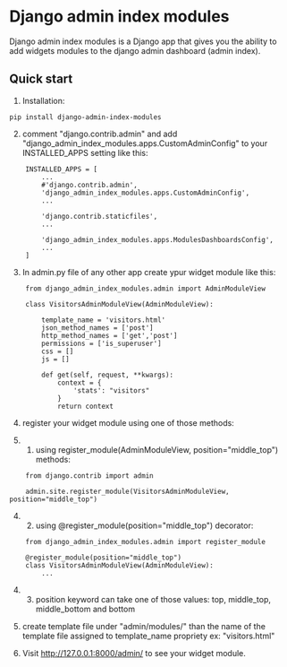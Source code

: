Django admin index modules
=======================

Django admin index modules is a Django app that gives you the ability to add widgets modules to the django admin dashboard (admin index).


Quick start
-----------
1. Installation:

```
pip install django-admin-index-modules
```

2. comment "django.contrib.admin" and add "django_admin_index_modules.apps.CustomAdminConfig" to your INSTALLED_APPS setting like this:

```
    INSTALLED_APPS = [
        ...
        #'django.contrib.admin',
        'django_admin_index_modules.apps.CustomAdminConfig',
        ...

        'django.contrib.staticfiles',
        ...

        'django_admin_index_modules.apps.ModulesDashboardsConfig',
        ...
    ]
```
3. In admin.py file of any other app create ypur widget module like this:

```
    from django_admin_index_modules.admin import AdminModuleView

    class VisitorsAdminModuleView(AdminModuleView):

        template_name = 'visitors.html'
        json_method_names = ['post']
        http_method_names = ['get','post']
        permissions = ['is_superuser']
        css = []
        js = []

        def get(self, request, **kwargs):
            context = {
                'stats': "visitors"
            }
            return context
```

4. register your widget module using one of those methods:

4. 1. using register_module(AdminModuleView, position="middle_top") methods:

```
    from django.contrib import admin

    admin.site.register_module(VisitorsAdminModuleView, position="middle_top")
```

4. 2. using @register_module(position="middle_top") decorator:

```
    from django_admin_index_modules.admin import register_module

    @register_module(position="middle_top")
    class VisitorsAdminModuleView(AdminModuleView):
        ...
```

4. 3. position keyword can take one of those values: top, middle_top, middle_bottom and bottom

5. create template file under "admin/modules/" than the name of the template file assigned to template_name propriety ex: "visitors.html"

6. Visit http://127.0.0.1:8000/admin/ to see your widget module.